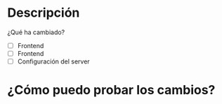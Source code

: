 # Descripción

¿Qué ha cambiado?

- [ ] Frontend
- [ ] Frontend
- [ ] Configuración del server

# ¿Cómo puedo probar los cambios?
